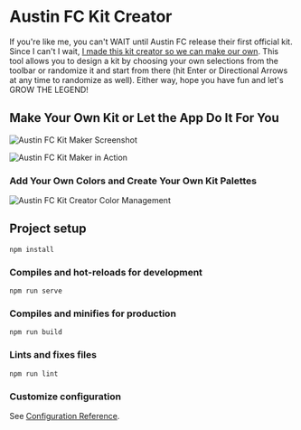 # Austin FC Kit Creator

If you're like me, you can't WAIT until Austin FC release their first official kit. Since I can't I wait, [I made this kit creator so we can make our own](austin-fc-kit-creator.netlify.app). This tool allows you to design a kit by choosing your own selections from the toolbar or randomize it and start from there (hit Enter or Directional Arrows at any time to randomize as well). Either way, hope you have fun and let's GROW THE LEGEND!

## Make Your Own Kit or Let the App Do It For You
![Austin FC Kit Maker Screenshot](https://i.ibb.co/vZy8c1X/Screen-Shot-2020-06-18-at-9-12-03-AM.png)

![Austin FC Kit Maker in Action](https://i.ibb.co/cYHS0zT/austin-fc-kit-creator.gif)

### Add Your Own Colors and Create Your Own Kit Palettes
![Austin FC Kit Creator Color Management](https://i.ibb.co/N2c7Nqw/Screen-Shot-2020-06-18-at-3-59-21-PM.png)


## Project setup
```
npm install
```

### Compiles and hot-reloads for development
```
npm run serve
```

### Compiles and minifies for production
```
npm run build
```

### Lints and fixes files
```
npm run lint
```

### Customize configuration
See [Configuration Reference](https://cli.vuejs.org/config/).
